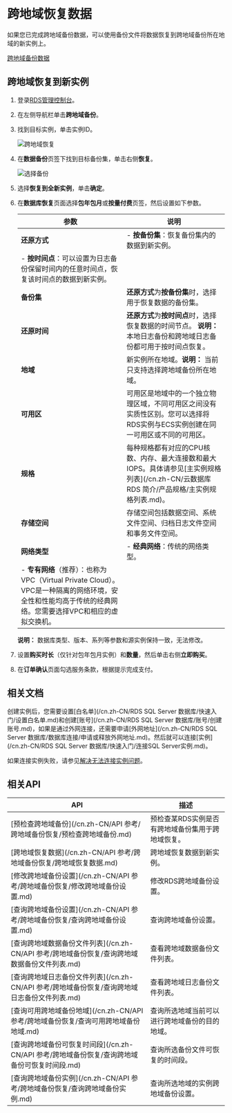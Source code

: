 # 跨地域恢复数据

如果您已完成跨地域备份数据，可以使用备份文件将数据恢复到跨地域备份所在地域的新实例上。

[跨地域备份数据]()

## 跨地域恢复到新实例

1.  登录[RDS管理控制台](https://rds.console.aliyun.com/)。

2.  在左侧导航栏单击**跨地域备份**。

3.  找到目标实例，单击实例ID。

    ![跨地域恢复](https://static-aliyun-doc.oss-cn-hangzhou.aliyuncs.com/assets/img/zh-CN/2030404061/p48557.png)

4.  在**数据备份**页签下找到目标备份集，单击右侧**恢复**。

    ![选择备份](https://static-aliyun-doc.oss-cn-hangzhou.aliyuncs.com/assets/img/zh-CN/6313729951/p48558.png)

5.  选择**恢复到全新实例**，单击**确定**。

6.  在**数据库恢复**页面选择**包年包月**或**按量付费**页签，然后设置如下参数。

    |参数|说明|
    |--|--|
    |**还原方式**|    -   **按备份集**：恢复备份集内的数据到新实例。
    -   **按时间点**：可以设置为日志备份保留时间内的任意时间点，恢复该时间点的数据到新实例。 |
    |**备份集**|**还原方式**为**按备份集**时，选择用于恢复数据的备份集。|
    |**还原时间**|**还原方式**为**按时间点**时，选择恢复数据的时间节点。 **说明：** 本地日志备份和跨地域日志备份都可用于按时间点恢复。 |
    |**地域**|新实例所在地域。**说明：** 当前只支持选择跨地域备份所在地域。 |
    |**可用区**|可用区是地域中的一个独立物理区域，不同可用区之间没有实质性区别。您可以选择将RDS实例与ECS实例创建在同一可用区或不同的可用区。|
    |**规格**|每种规格都有对应的CPU核数、内存、最大连接数和最大IOPS。具体请参见[主实例规格列表](/cn.zh-CN/云数据库 RDS 简介/产品规格/主实例规格列表.md)。|
    |**存储空间**|存储空间包括数据空间、系统文件空间、归档日志文件空间和事务文件空间。|
    |**网络类型**|    -   **经典网络**：传统的网络类型。
    -   **专有网络**（推荐）：也称为VPC（Virtual Private Cloud）。VPC是一种隔离的网络环境，安全性和性能均高于传统的经典网络。您需要选择VPC和相应的虚拟交换机。 |

    **说明：** 数据库类型、版本、系列等参数和源实例保持一致，无法修改。

7.  设置**购买时长**（仅针对包年包月实例）和**数量**，然后单击右侧**立即购买**。

8.  在**订单确认**页面勾选服务条款，根据提示完成支付。


## 相关文档

创建实例后，您需要设置[白名单](/cn.zh-CN/RDS SQL Server 数据库/快速入门/设置白名单.md)和创建[账号](/cn.zh-CN/RDS SQL Server 数据库/账号/创建账号.md)，如果是通过外网连接，还需要申请[外网地址](/cn.zh-CN/RDS SQL Server 数据库/数据库连接/申请或释放外网地址.md)。然后就可以连接[实例](/cn.zh-CN/RDS SQL Server 数据库/快速入门/连接SQL Server实例.md)。

如果连接实例失败，请参见[解决无法连接实例问题](/cn.zh-CN/常见问题/连接/网络/解决无法连接RDS实例的问题.md)。

## 相关API

|API|描述|
|---|--|
|[预检查跨地域备份](/cn.zh-CN/API 参考/跨地域备份恢复/预检查跨地域备份.md)|预检查某RDS实例是否有跨地域备份集用于跨地域恢复。|
|[跨地域恢复数据](/cn.zh-CN/API 参考/跨地域备份恢复/跨地域恢复数据.md)|跨地域恢复数据到新实例。|
|[修改跨地域备份设置](/cn.zh-CN/API 参考/跨地域备份恢复/修改跨地域备份设置.md)|修改RDS跨地域备份设置。|
|[查询跨地域备份设置](/cn.zh-CN/API 参考/跨地域备份恢复/查询跨地域备份设置.md)|查询跨地域备份设置。|
|[查询跨地域数据备份文件列表](/cn.zh-CN/API 参考/跨地域备份恢复/查询跨地域数据备份文件列表.md)|查看跨地域数据备份文件列表。|
|[查询跨地域日志备份文件列表](/cn.zh-CN/API 参考/跨地域备份恢复/查询跨地域日志备份文件列表.md)|查看跨地域日志备份文件列表。|
|[查询可用跨地域备份地域](/cn.zh-CN/API 参考/跨地域备份恢复/查询可用跨地域备份地域.md)|查询所选地域当前可以进行跨地域备份的目的地域。|
|[查询跨地域备份可恢复时间段](/cn.zh-CN/API 参考/跨地域备份恢复/查询跨地域备份可恢复时间段.md)|查询所选备份文件可恢复的时间段。|
|[查询跨地域备份实例](/cn.zh-CN/API 参考/跨地域备份恢复/查询跨地域备份实例.md)|查询所选地域的实例跨地域备份设置。|


